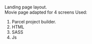 Landing page layout. <br/> Movie page adapted for 4 screens Used:

1. Parcel project builder.
2. HTML
3. SASS
4. Js
